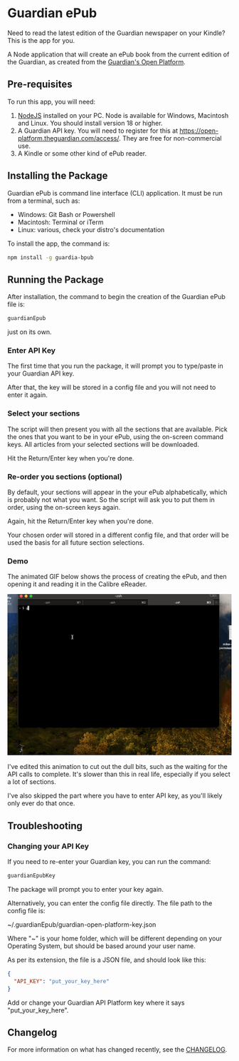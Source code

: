 # Guardian ePub

Need to read the latest edition of the Guardian newspaper on your Kindle? This is the app for you.

A Node application that will create an ePub book from the current edition of the Guardian, as created from the [Guardian's Open Platform](https://open-platform.theguardian.com/).

## Pre-requisites

To run this app, you will need:

1. [NodeJS](https://nodejs.org/) installed on your PC. Node is available for Windows, Macintosh and Linux. You should install version 18 or higher.
2. A Guardian API key. You will need to register for this at https://open-platform.theguardian.com/access/. They are free for non-commercial use.
3. A Kindle or some other kind of ePub reader.

## Installing the Package

Guardian ePub is command line interface (CLI) application. It must be run from a terminal, such as:

- Windows: Git Bash or Powershell
- Macintosh: Terminal or iTerm
- Linux: various, check your distro's documentation

To install the app, the command is:

```bash
npm install -g guardia-bpub
```

## Running the Package

After installation, the command to begin the creation of the Guardian ePub file is:

```bash
guardianEpub
```

just on its own.

### Enter API Key

The first time that you run the package, it will prompt you to type/paste in your Guardian API key.

After that, the key will be stored in a config file and you will not need to enter it again.

### Select your sections

The script will then present you with all the sections that are available. Pick the ones that you want to be in your ePub, using the on-screen command keys. All articles from your selected sections will be downloaded.

Hit the Return/Enter key when you're done.

### Re-order you sections (optional)

By default, your sections will appear in the your ePub alphabetically, which is probably not what you want. So the script will ask you to put them in order, using the on-screen keys again.

Again, hit the Return/Enter key when you're done.

Your chosen order will stored in a different config file, and that order will be used the basis for all future section selections.

### Demo

The animated GIF below shows the process of creating the ePub, and then opening it and reading it in the Calibre eReader.

![Guardian ePub in action](./capture-guardian-epub.gif)

I've edited this animation to cut out the dull bits, such as the waiting for the API calls to complete. It's slower than this in real life, especially if you select a lot of sections.

I've also skipped the part where you have to enter API key, as you'll likely only ever do that once.

## Troubleshooting

### Changing your API Key

If you need to re-enter your Guardian key, you can run the command:

```bash
guardianEpubKey
```

The package will prompt you to enter your key again.

Alternatively, you can enter the config file directly. The file path to the config file is:

~/.guardianEpub/guardian-open-platform-key.json

Where "~" is your home folder, which will be different depending on your Operating System, but should be based around your user name.

As per its extension, the file is a JSON file, and should look like this:

```json
{
  "API_KEY": "put_your_key_here"
}
```

Add or change your Guardian API Platform key where it says "put_your_key_here".

## Changelog

For more information on what has changed recently, see the [CHANGELOG](CHANGELOG.md).
